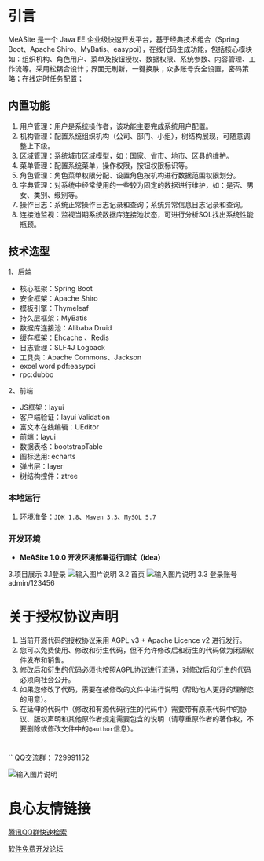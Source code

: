 # 引言

MeASite 是一个 Java EE 企业级快速开发平台，基于经典技术组合（Spring Boot、Apache Shiro、MyBatis、easypoi），在线代码生成功能，包括核心模块如：组织机构、角色用户、菜单及按钮授权、数据权限、系统参数、内容管理、工作流等。采用松耦合设计；界面无刷新，一键换肤；众多账号安全设置，密码策略；在线定时任务配置；

## 内置功能

1.	用户管理：用户是系统操作者，该功能主要完成系统用户配置。
2.	机构管理：配置系统组织机构（公司、部门、小组），树结构展现，可随意调整上下级。
3.	区域管理：系统城市区域模型，如：国家、省市、地市、区县的维护。
4.	菜单管理：配置系统菜单，操作权限，按钮权限标识等。
5.	角色管理：角色菜单权限分配、设置角色按机构进行数据范围权限划分。
6.	字典管理：对系统中经常使用的一些较为固定的数据进行维护，如：是否、男女、类别、级别等。
7.	操作日志：系统正常操作日志记录和查询；系统异常信息日志记录和查询。
8.	连接池监视：监视当期系统数据库连接池状态，可进行分析SQL找出系统性能瓶颈。


## 技术选型

1、后端

* 核心框架：Spring Boot
* 安全框架：Apache Shiro 
* 模板引擎：Thymeleaf
* 持久层框架：MyBatis
* 数据库连接池：Alibaba Druid 
* 缓存框架：Ehcache 、Redis
* 日志管理：SLF4J  Logback
* 工具类：Apache Commons、Jackson 
* excel word pdf:easypoi
* rpc:dubbo

2、前端

* JS框架：layui
* 客户端验证：layui Validation 
* 富文本在线编辑：UEditor
* 前端：layui
* 数据表格：bootstrapTable
* 图标选用: echarts
* 弹出层：layer
* 树结构控件：ztree

### 本地运行

1. 环境准备：`JDK 1.8`、`Maven 3.3`、`MySQL 5.7`


### 开发环境

* **MeASite 1.0.0 开发环境部署运行调试（idea）**

3.项目展示
 3.1登录
![输入图片说明](https://gitee.com/uploads/images/2018/0311/202142_a1bab20b_1809807.jpeg "login_Jc.jpg")
 3.2 首页
 ![输入图片说明](https://gitee.com/uploads/images/2018/0311/202315_f74fa7c1_1809807.png "页面.png")
3.3
 登录账号admin/123456
 
# 关于授权协议声明

1. 当前开源代码的授权协议采用 AGPL v3 + Apache Licence v2 进行发行。
2. 您可以免费使用、修改和衍生代码，但不允许修改后和衍生的代码做为闭源软件发布和销售。
3. 修改后和衍生的代码必须也按照AGPL协议进行流通，对修改后和衍生的代码必须向社会公开。
4. 如果您修改了代码，需要在被修改的文件中进行说明（帮助他人更好的理解您的用意）。
5. 在延伸的代码中（修改和有源代码衍生的代码中）需要带有原来代码中的协议、版权声明和其他原作者规定需要包含的说明（请尊重原作者的著作权，不要删除或修改文件中的`@author`信息）。

#
``
QQ交流群： 729991152

![输入图片说明](https://gitee.com/uploads/images/2018/0311/202340_a9ff75af_1809807.png "MeASite群二维码.png")


 # 良心友情链接

[腾讯QQ群快速检索](http://u.720life.cn/s/8cf73f7c)

[软件免费开发论坛](http://u.720life.cn/s/bbb01dc0)